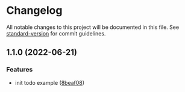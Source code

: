 # Changelog

All notable changes to this project will be documented in this file. See [standard-version](https://github.com/conventional-changelog/standard-version) for commit guidelines.

## 1.1.0 (2022-06-21)


### Features

* init todo example ([8beaf08](https://github.com/equinor/boilerplate-clean-architecture/commit/8beaf084352f16c8715ebe6f77b40d30450d2e04))
